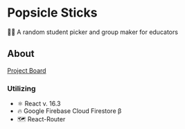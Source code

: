 # Popsicle Sticks

🙋‍♀️ A random student picker and group maker for educators

## About

[Project Board](https://github.com/SeanMcP/popsicle-sticks/projects/1)

### Utilizing
- ⚛️ React v. 16.3
- 🔥 Google Firebase Cloud Firestore β
- 🗺 React-Router